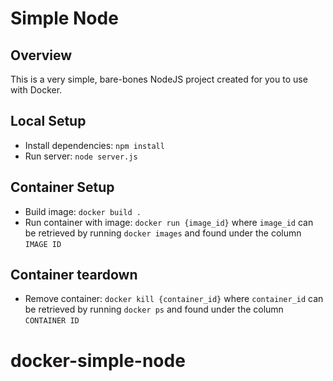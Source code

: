 # Simple Node

## Overview

This is a very simple, bare-bones NodeJS project created for you to use with Docker.

## Local Setup

- Install dependencies: `npm install`
- Run server: `node server.js`

## Container Setup

- Build image: `docker build .`
- Run container with image: `docker run {image_id}` where `image_id` can be retrieved by running `docker images` and found under the column `IMAGE ID`

## Container teardown

- Remove container: `docker kill {container_id}` where `container_id` can be retrieved by running `docker ps` and found under the column `CONTAINER ID`
# docker-simple-node
